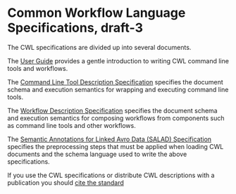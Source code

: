 # Common Workflow Language Specifications, draft-3

The CWL specifications are divided up into several documents.

The [User Guide](UserGuide.html) provides a gentle introduction to writing CWL
command line tools and workflows.

The [Command Line Tool Description Specification](CommandLineTool.html)
specifies the document schema and execution semantics for wrapping and
executing command line tools.

The [Workflow Description Specification](Workflow.html) specifies the document
schema and execution semantics for composing workflows from components such as
command line tools and other workflows.

The
[Semantic Annotations for Linked Avro Data (SALAD) Specification](SchemaSalad.html)
specifies the preprocessing steps that must be applied when loading CWL
documents and the schema language used to write the above specifications.

If you use the CWL specifications or distribute CWL descriptions with a
publication you should [cite the standard](https://dx.doi.org/10.6084/m9.figshare.3115156.v1)

